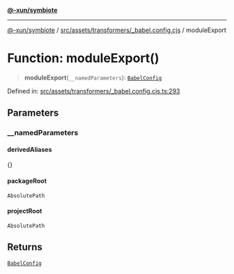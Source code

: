 [**@-xun/symbiote**](../../../../../README.md)

***

[@-xun/symbiote](../../../../../README.md) / [src/assets/transformers/\_babel.config.cjs](../README.md) / moduleExport

# Function: moduleExport()

> **moduleExport**(`__namedParameters`): [`BabelConfig`](../interfaces/BabelConfig.md)

Defined in: [src/assets/transformers/\_babel.config.cjs.ts:293](https://github.com/Xunnamius/symbiote/blob/c8e7e58364e34d94a79ee4d48272a3e971d09e09/src/assets/transformers/_babel.config.cjs.ts#L293)

## Parameters

### \_\_namedParameters

#### derivedAliases

\{\}

#### packageRoot

`AbsolutePath`

#### projectRoot

`AbsolutePath`

## Returns

[`BabelConfig`](../interfaces/BabelConfig.md)
